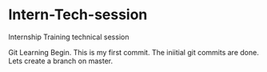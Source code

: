 # Intern-Tech-session
Internship Training technical session  

Git Learning Begin. This is my first commit.
The iniitial git commits are done.
Lets create a branch on master.